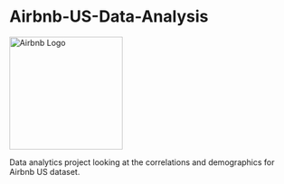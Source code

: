 # Airbnb-US-Data-Analysis
<img src="https://blog.logomyway.com/wp-content/uploads/2020/03/airbnb-logo.jpg" alt="Airbnb Logo" width="200" height="200">


Data analytics project looking at the correlations and demographics for Airbnb US dataset.
